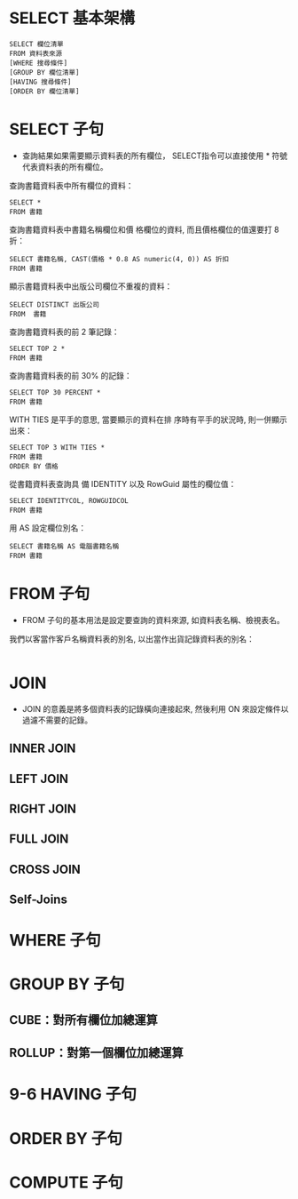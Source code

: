 # SELECT 基本架構
```
SELECT 欄位清單  
FROM 資料表來源 
[WHERE 搜尋條件] 
[GROUP BY 欄位清單] 
[HAVING 搜尋條件] 
[ORDER BY 欄位清單] 
```

# SELECT 子句
* 查詢結果如果需要顯示資料表的所有欄位， SELECT指令可以直接使用 * 符號代表資料表的所有欄位。 

查詢書籍資料表中所有欄位的資料： 
```
SELECT *
FROM 書籍
```

查詢書籍資料表中書籍名稱欄位和價 格欄位的資料, 而且價格欄位的值還要打 8 折： 
```
SELECT 書籍名稱, CAST(價格 * 0.8 AS numeric(4, 0)) AS 折扣
FROM 書籍
```

顯示書籍資料表中出版公司欄位不重複的資料：
```
SELECT DISTINCT 出版公司
FROM  書籍
```

查詢書籍資料表的前 2 筆記錄： 
```
SELECT TOP 2 *
FROM 書籍
```

查詢書籍資料表的前 30% 的記錄： 
```
SELECT TOP 30 PERCENT *
FROM 書籍
```

WITH TIES 是平手的意思, 當要顯示的資料在排 序時有平手的狀況時, 則一併顯示出來：
```
SELECT TOP 3 WITH TIES *
FROM 書籍
ORDER BY 價格
```

從書籍資料表查詢具 備 IDENTITY 以及 RowGuid 屬性的欄位值： 
```
SELECT IDENTITYCOL, ROWGUIDCOL
FROM 書籍
```

用 AS 設定欄位別名：
```
SELECT 書籍名稱 AS 電腦書籍名稱
FROM 書籍
```

# FROM 子句
* FROM 子句的基本用法是設定要查詢的資料來源, 如資料表名稱、檢視表名。

我們以客當作客戶名稱資料表的別名, 以出當作出貨記錄資料表的別名：
```

```

# JOIN
* JOIN 的意義是將多個資料表的記錄橫向連接起來, 然後利用 ON 來設定條件以過濾不需要的記錄。

## INNER JOIN

## LEFT JOIN

## RIGHT JOIN

## FULL JOIN

## CROSS JOIN

## Self-Joins

# WHERE 子句 

# GROUP BY 子句 

## CUBE：對所有欄位加總運算 

## ROLLUP：對第一個欄位加總運算 


# 9-6 HAVING 子句 


# ORDER BY 子句 


# COMPUTE 子句 
